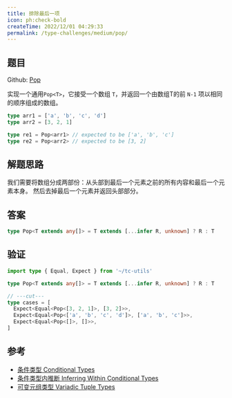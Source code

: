 ```yaml
---
title: 排除最后一项
icon: ph:check-bold
createTime: 2022/12/01 04:29:33
permalink: /type-challenges/medium/pop/
---
```


## 题目

Github: [Pop](https://github.com/type-challenges/type-challenges/blob/main/questions/00016-medium-pop/)

实现一个通用`Pop<T>`，它接受一个数组 `T`，并返回一个由数组T的前 `N-1` 项以相同的顺序组成的数组。

```ts
type arr1 = ['a', 'b', 'c', 'd']
type arr2 = [3, 2, 1]

type re1 = Pop<arr1> // expected to be ['a', 'b', 'c']
type re2 = Pop<arr2> // expected to be [3, 2]
```

## 解题思路

我们需要将数组分成两部份：从头部到最后一个元素之前的所有内容和最后一个元素本身。
然后去掉最后一个元素并返回头部部分。

## 答案

```ts
type Pop<T extends any[]> = T extends [...infer R, unknown] ? R : T
```

## 验证

```ts twoslash
import type { Equal, Expect } from '~/tc-utils'

type Pop<T extends any[]> = T extends [...infer R, unknown] ? R : T

// ---cut---
type cases = [
  Expect<Equal<Pop<[3, 2, 1]>, [3, 2]>>,
  Expect<Equal<Pop<['a', 'b', 'c', 'd']>, ['a', 'b', 'c']>>,
  Expect<Equal<Pop<[]>, []>>,
]
```

## 参考

- [条件类型 Conditional Types](https://www.typescriptlang.org/docs/handbook/2/conditional-types.html)
- [条件类型内推断 Inferring Within Conditional Types](https://www.typescriptlang.org/docs/handbook/2/conditional-types.html#inferring-within-conditional-types)
- [可变元组类型 Variadic Tuple Types](https://www.typescriptlang.org/docs/handbook/release-notes/typescript-4-0.html#variadic-tuple-types)
